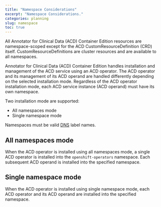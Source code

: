 ```yaml
---
title: "Namespace Considerations"
excerpt: "Namespace Considerations."
categories: planning
slug: namespace
toc: true
---
```


All Annotator for Clinical Data (ACD) Container Edition resources are namespace-scoped except for the ACD CustomResourceDefinition (CRD) itself. CustomResourceDefinitions are cluster resources and are available to all namespaces.

Annotator for Clinical Data (ACD) Container Edition handles installation and management of the ACD service using an ACD operator. The ACD operator and its management of its ACD operand are handled differently depending on the selected installation mode. Regardless of the ACD operator installation mode, each ACD service instance (ACD operand) must have its own namespace.

Two installation mode are supported:

- All namespaces mode
- Single namespace mode

Namespaces must be valid [DNS](https://kubernetes.io/docs/concepts/overview/working-with-objects/names/#dns-label-names) label names.

## All namespaces mode

When the ACD operator is installed using all namespaces mode, a single ACD operator is installed into the `openshift-operators` namespace. Each subsequent ACD operand is installed into the specified namespace.

## Single namespace mode

When the ACD operator is installed using single namespace mode, each ACD operator and its ACD operand are installed into the specified namespace.
